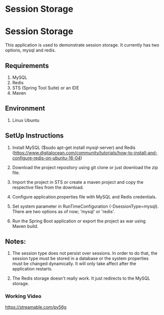 # Session Storage
# Session Storage

This application is used to demonstrate session storage. It currently has two options, mysql and redis.

## Requirements

1. MySQL
2. Redis
3. STS (Spring Tool Suite) or an IDE
4. Maven


## Environment

1. Linux Ubuntu


## SetUp Instructions

1. Install MySQL ($sudo apt-get install mysql-server) and Redis (https://www.digitalocean.com/community/tutorials/how-to-install-and-configure-redis-on-ubuntu-16-04)

2. Download the project repository using git clone or just download the zip file.

3. Import the project in STS or create a maven project and copy the respective files from the download.

4. Configure application.properties file with MySQL and Redis credentials. 

5. Set system parameter in RunTimeConfiguration  (-DsessionType=mysql). There are two options as of now; 'mysql' or 'redis'.

6. Run the Spring Boot application or export the project as war using Maven build. 



## Notes:

1. The session type does not persist over sessions. In order to do that, the session type must be stored in a database or the system properties must be changed dynamically. It will only take affect after the application restarts.

2. The Redis storage doesn't really work. It just redirects to the MySQL storage. 




### Working Video

https://streamable.com/py56g
